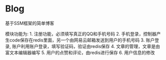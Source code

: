 # Blog
基于SSM框架的简单博客


模块功能为:
    1.  注册功能，必须填写真正的QQ和手机号码
    2.  手机登录，控制器产生code保存在redis里面，另一个由网易云邮箱发送到用户的手机号码
    3.  账户登录, 账户利用账户登录，填写验证码，验证由redis保存
    4.  文章的管理，文章是由富文本编辑器编写
    5.  用户的点赞和评论，由redis进行保存
    6.  用户信息的修改


